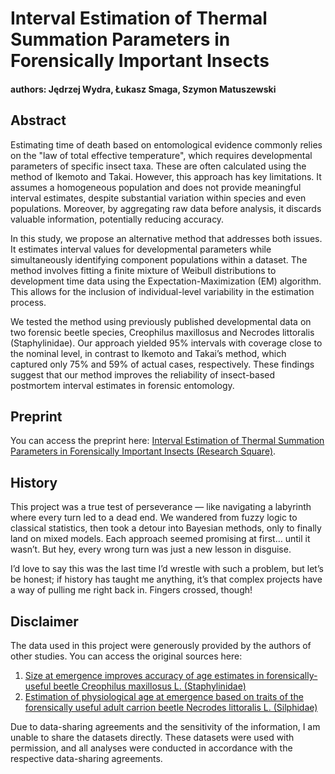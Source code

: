 # Interval Estimation of Thermal Summation Parameters in Forensically Important Insects
#### authors: Jędrzej Wydra, Łukasz Smaga, Szymon Matuszewski

## Abstract
Estimating time of death based on entomological evidence commonly relies on the "law of total effective temperature", which requires developmental parameters of specific insect taxa. These are often calculated using the method of Ikemoto and Takai. However, this approach has key limitations. It assumes a homogeneous population and does not provide meaningful interval estimates, despite substantial variation within species and even populations. Moreover, by aggregating raw data before analysis, it discards valuable information, potentially reducing accuracy. 

In this study, we propose an alternative method that addresses both issues. It estimates interval values for developmental parameters while simultaneously identifying component populations within a dataset. The method involves fitting a finite mixture of Weibull distributions to development time data using the Expectation-Maximization (EM) algorithm. This allows for the inclusion of individual-level variability in the estimation process. 

We tested the method using previously published developmental data on two forensic beetle species, Creophilus maxillosus and Necrodes littoralis (Staphylinidae). Our approach yielded 95% intervals with coverage close to the nominal level, in contrast to Ikemoto and Takai’s method, which captured only 75% and 59% of actual cases, respectively. These findings suggest that our method improves the reliability of insect-based postmortem interval estimates in forensic entomology.

## Preprint
You can access the preprint here: [Interval Estimation of Thermal Summation Parameters in Forensically Important Insects (Research Square)](https://www.researchsquare.com/article/rs-6823516/v1). 

## History
This project was a true test of perseverance — like navigating a labyrinth where every turn led to a dead end. We wandered from fuzzy logic to classical statistics, then took a detour into Bayesian methods, only to finally land on mixed models. Each approach seemed promising at first… until it wasn’t. But hey, every wrong turn was just a new lesson in disguise.

I’d love to say this was the last time I’d wrestle with such a problem, but let’s be honest; if history has taught me anything, it’s that complex projects have a way of pulling me right back in. Fingers crossed, though!

## Disclaimer
The data used in this project were generously provided by the authors of other studies. You can access the original sources here:

1. [Size at emergence improves accuracy of age estimates in forensically-useful beetle Creophilus maxillosus L. (Staphylinidae)](https://doi.org/10.1038/s41598-018-20796-1)
2. [Estimation of physiological age at emergence based on traits of the forensically useful adult carrion beetle Necrodes littoralis L. (Silphidae)](https://doi.org/10.1016/j.forsciint.2020.110407)

Due to data-sharing agreements and the sensitivity of the information, I am unable to share the datasets directly. These datasets were used with permission, and all analyses were conducted in accordance with the respective data-sharing agreements.

